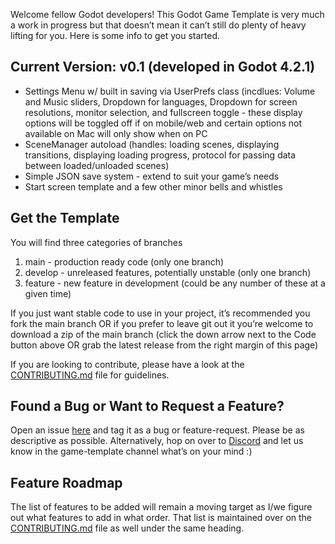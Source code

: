 Welcome fellow Godot developers! This Godot Game Template is very much a work in progress but that doesn’t mean it can’t still do plenty of heavy lifting for you. Here is some info to get you started.

## Current Version: v0.1 (developed in Godot 4.2.1)

- Settings Menu w/ built in saving via UserPrefs class (incdlues: Volume and Music sliders, Dropdown for languages, Dropdown for screen resolutions, monitor selection, and fullscreen toggle - these display options will be toggled off if on mobile/web and certain options not available on Mac will only show when on PC
- SceneManager autoload (handles: loading scenes, displaying transitions, displaying loading progress, protocol for passing data between loaded/unloaded scenes)
- Simple JSON save system - extend to suit your game’s needs
- Start screen template and a few other minor bells and whistles

## Get the Template
You will find three categories of branches

1. main - production ready code (only one branch)
2. develop - unreleased features, potentially unstable (only one branch)
3. feature - new feature in development (could be any number of these at a given time)

If you just want stable code to use in your project, it’s recommended you fork the main branch OR if you prefer to leave git out it you’re welcome to download a zip of the main branch (click the down arrow next to the Code button above OR grab the latest release from the right margin of this page)

If you are looking to contribute, please have a look at the [CONTRIBUTING.md](https://github.com/baconandgames/godot4-game-template/blob/main/CONTRIBUTING.md) file for guidelines.

## Found a Bug or Want to Request a Feature?
Open an issue [here](https://github.com/baconandgames/godot4-game-template/issues) and tag it as a bug or feature-request. Please be as descriptive as possible. Alternatively, hop on over to [Discord](https://discord.gg/JVxRsbCvdb) and let us know in the game-template channel what’s on your mind :) 

## Feature Roadmap
The list of features to be added will remain a moving target as I/we figure out what features to add in what order. That list is maintained over on the [CONTRIBUTING.md](https://github.com/baconandgames/godot4-game-template/blob/main/CONTRIBUTING.md) file as well under the same heading. 
